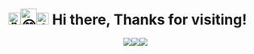 <h1><img src="https://fonts.gstatic.com/s/e/notoemoji/latest/1f44b/512.gif" alt="👋" width="24" height="24"><img src="https://fonts.gstatic.com/s/e/notoemoji/latest/1f601/512.gif" alt="😁" width="32" height="32"><img src="https://fonts.gstatic.com/s/e/notoemoji/latest/1f44d/512.gif" alt="👍" width="24" height="24"> Hi there, Thanks for visiting!</h1>
  
<p align="center"><img src="https://github-readme-stats.vercel.app/api/top-langs/?username=latgit&theme=monokai&show_icons=true&hide_border=false&layout=compact"><img src="https://github-readme-stats.vercel.app/api?username=latgit&theme=monokai&show_icons=true&hide_border=false&count_private=true"><img src="https://github-readme-streak-stats.herokuapp.com/?user=latgit&theme=monokai&hide_border=false"></p>
